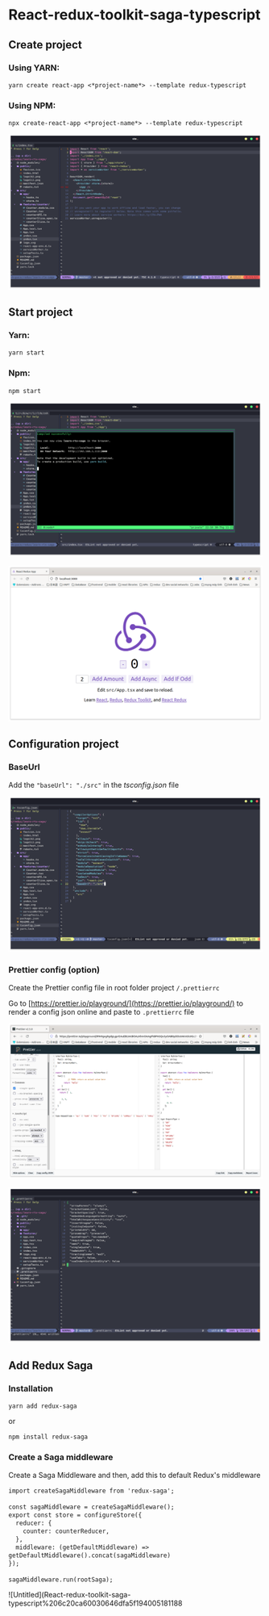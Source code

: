 # React-redux-toolkit-saga-typescript

## Create project

### Using YARN:

```tsx
yarn create react-app <*project-name*> --template redux-typescript
```

### Using NPM:

```tsx
npx create-react-app <*project-name*> --template redux-typescript
```

![Untitled](React-redux-toolkit-saga-typescript%206c20ca60030646dfa5f1940051811884/Untitled.png)

## Start project

### Yarn:

```tsx
yarn start
```

### Npm:

```tsx
npm start
```

![Untitled](React-redux-toolkit-saga-typescript%206c20ca60030646dfa5f1940051811884/Untitled%201.png)

![Untitled](React-redux-toolkit-saga-typescript%206c20ca60030646dfa5f1940051811884/Untitled%202.png)

## Configuration project

### BaseUrl

Add the `"baseUrl": "./src"` in the *tsconfig.json* file

![Untitled](React-redux-toolkit-saga-typescript%206c20ca60030646dfa5f1940051811884/Untitled%203.png)

### Prettier config (option)

Create the Prettier config file in root folder project `/.prettierrc`

Go to [https://prettier.io/playground/](https://prettier.io/playground/) to render a config json online and paste to `.prettierrc` file

![Untitled](React-redux-toolkit-saga-typescript%206c20ca60030646dfa5f1940051811884/Untitled%204.png)

![Untitled](React-redux-toolkit-saga-typescript%206c20ca60030646dfa5f1940051811884/Untitled%205.png)

## Add Redux Saga

### Installation

```tsx
yarn add redux-saga
```

or

```tsx
npm install redux-saga
```

### Create a Saga middleware

Create a Saga Middleware and then, add this to default Redux's middleware 

```tsx
import createSagaMiddleware from 'redux-saga';

const sagaMiddleware = createSagaMiddleware();
export const store = configureStore({
  reducer: {
    counter: counterReducer,
  },
  middleware: (getDefaultMiddleware) => getDefaultMiddleware().concat(sagaMiddleware)
});

sagaMiddleware.run(rootSaga);
```

![Untitled](React-redux-toolkit-saga-typescript%206c20ca60030646dfa5f194005181188

